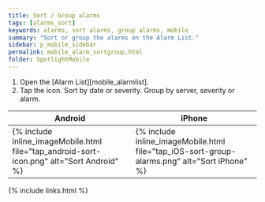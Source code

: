 ```yaml
---
title: Sort / Group alarms
tags: [alarms_sort]
keywords: alarms, sort alarms, group alarms, mobile
summary: "Sort or group the alarms on the Alarm List."
sidebar: p_mobile_sidebar
permalink: mobile_alarm_sortgroup.html
folder: SpotlightMobile
---
```






1. Open the [Alarm List][mobile_alarmlist].
2. Tap the icon. Sort by date or severity. Group by server, severity or alarm.

Android | iPhone
--------|-------
{% include inline_imageMobile.html file="tap_android-sort-icon.png" alt="Sort Android" %} | {% include inline_imageMobile.html file="tap_iOS-sort-group-alarms.png" alt="Sort iPhone" %}

{% include links.html %}
